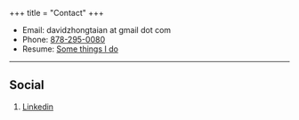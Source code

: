 +++
title = "Contact"
+++

- Email: davidzhongtaian at gmail dot com
- Phone: [878-295-0080](tel:+878-295-0080)
- Resume: [Some things I do](/resume_an.pdf)

---

## Social

1. [Linkedin](https://www.linkedin.com/in/davidzhongtaian/)
